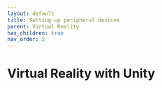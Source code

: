 ```yaml
---
layout: default
title: Setting up peripheral devices 
parent: Virtual Reality
has_children: true
nav_order: 2
---
```

# Virtual Reality with Unity